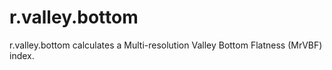 # r.valley.bottom
r.valley.bottom calculates a Multi-resolution Valley Bottom Flatness (MrVBF) index.
